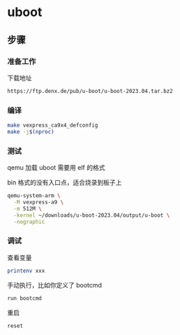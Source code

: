 # uboot

## 步骤

### 准备工作

下载地址

```sh
https://ftp.denx.de/pub/u-boot/u-boot-2023.04.tar.bz2
```

### 编译

```sh
make vexpress_ca9x4_defconfig
make -j$(nproc)
```

### 测试

qemu 加载 uboot 需要用 elf 的格式

bin 格式的没有入口点，适合烧录到板子上

```sh
qemu-system-arm \
  -M vexpress-a9 \
  -m 512M \
  -kernel ~/downloads/u-boot-2023.04/output/u-boot \
  -nographic
```

### 调试

查看变量

```sh
printenv xxx
```

手动执行，比如你定义了 bootcmd

```sh
run bootcmd
```

重启

```sh
reset
```
